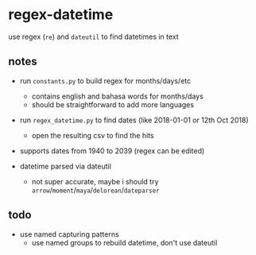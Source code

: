 #   regex-datetime
use regex (`re`) and `dateutil` to find datetimes in text

##  notes
-   run `constants.py` to build regex for months/days/etc
    -   contains english and bahasa words for months/days
    -   should be straightforward to add more languages
-   run `regex_datetime.py` to find dates (like 2018-01-01 or 12th Oct 2018)
    -   open the resulting csv to find the hits
-   supports dates from 1940 to 2039 (regex can be edited)

-   datetime parsed via dateutil 
    -   not super accurate, maybe i should try `arrow`/`moment`/`maya`/`delorean`/`dateparser`

##  todo
-   use named capturing patterns
    -   use named groups to rebuild datetime, don't use dateutil
